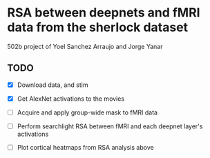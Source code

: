 # RSA between deepnets and fMRI data from the sherlock dataset

502b project of Yoel Sanchez Arraujo and Jorge Yanar

## TODO

- [x] Download data, and stim
- [x] Get AlexNet activations to the movies
- [ ] Acquire and apply group-wide mask to fMRI data
- [ ] Perform searchlight RSA between fMRI and each deepnet layer's activations
- [ ] Plot cortical heatmaps from RSA analysis above


